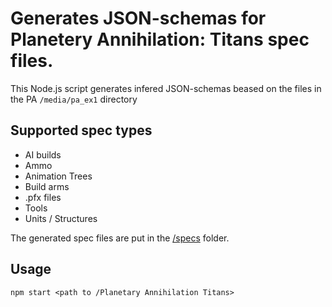 # Generates JSON-schemas for Planetery Annihilation: Titans spec files.

This Node.js script generates infered JSON-schemas beased on the files in the PA `/media/pa_ex1` directory

## Supported spec types
- AI builds
- Ammo
- Animation Trees
- Build arms
- .pfx files
- Tools
- Units / Structures

The generated spec files are put in the [/specs](https://github.com/mrh0/pa-spec-generator/tree/main/specs) folder.

## Usage

```shell
npm start <path to /Planetary Annihilation Titans>
```
